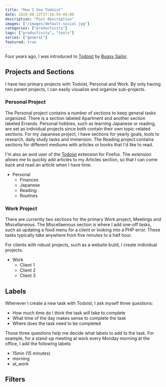 ```yaml
---
title: "How I Use Todoist"
date: 2020-08-22T17:16:54-04:00
description: "Post description"
images: ["/images/default-social.jpg"]
categories: ["productivity"]
tags: ["productivity", "tools"]
series: ["general"]
featured: true
---
```


Four years ago, I was introduced to [Todoist](https://todoist.com/) by [Bugsy Sailor](https://bugsy.me/).

## Projects and Sections

I have two primary projects with Todoist, Personal and Work. By only having two parent projects, I can easily visualize and organize sub-projects.

### Personal Project

The Personal project contains a number of sections to keep general tasks organized. There is a section labeled Apartment and another section labeled Errands. Personal hobbies, such as learning Japanese or reading, are set as individual projects since both contain their own topic-related sections. For my Japanese project, I have sections for yearly goals, tools to research, daily study tasks and immersion. The Reading project contains sections for different mediums with articles or books that I'd like to read.

I'm also an avid user of the [Todoist](https://addons.mozilla.org/en-US/firefox/addon/todoist/) extension for Firefox. The extension allows me to quickly add articles to my Articles section, so that I can come back and read an article when I have time.

* Personal
  * Finances
  * Japanese
  * Reading
  * Routines

### Work Project

There are currently two sections for the primary Work project, Meetings and Miscellaneous. The Miscellaenous section is where I add one-off tasks, such as updating a food menu for a client or looking into a PHP error. These tasks typically take anywhere from five minutes to a half hour.

For clients with robust projects, such as a website build, I create individual projects.

* Work
  * Client 1
  * Client 2
  * Client 3

## Labels

Whenever I create a new task with Todoist, I ask myself three questions:

* How much time do I think the task will take to complete
* What time of the day makes sense to complete the task
* Where does the task need to be completed

Those three questions help me decide what labels to add to the task. For example, for a stand-up meeting at work every Monday morning at the office, I add the following labels:

* 15min (15 minutes)
* morning
* at_work

## Filters

